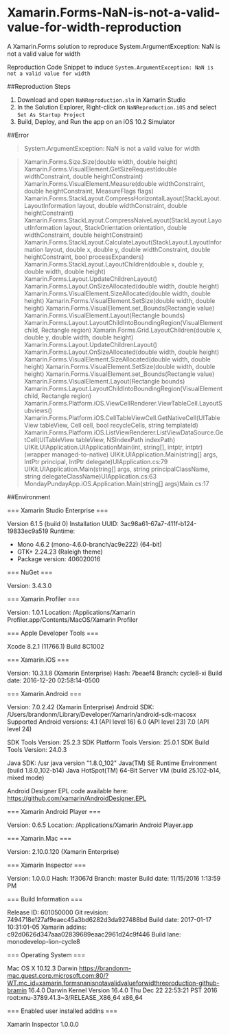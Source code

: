 # Xamarin.Forms-NaN-is-not-a-valid-value-for-width-reproduction
A Xamarin.Forms solution to reproduce System.ArgumentException: NaN is not a valid value for width

Reproduction Code Snippet to induce `System.ArgumentException: NaN is not a valid value for width`

##Reproduction Steps
 1. Download and open `NaNReproduction.sln` in Xamarin Studio
 2. In the Solution Explorer, Right-click on `NaNReproduction.iOS` and select `Set As Startup Project`
 3. Build, Deploy, and Run the app on an iOS 10.2 Simulator

##Error
>System.ArgumentException: NaN is not a valid value for width

>Xamarin.Forms.Size.Size(double width, double height) Xamarin.Forms.VisualElement.GetSizeRequest(double widthConstraint, double heightConstraint) Xamarin.Forms.VisualElement.Measure(double widthConstraint, double heightConstraint, MeasureFlags flags) Xamarin.Forms.StackLayout.CompressHorizontalLayout(StackLayout.LayoutInformation layout, double widthConstraint, double heightConstraint) Xamarin.Forms.StackLayout.CompressNaiveLayout(StackLayout.LayoutInformation layout, StackOrientation orientation, double widthConstraint, double heightConstraint) Xamarin.Forms.StackLayout.CalculateLayout(StackLayout.LayoutInformation layout, double x, double y, double widthConstraint, double heightConstraint, bool processExpanders) Xamarin.Forms.StackLayout.LayoutChildren(double x, double y, double width, double height) Xamarin.Forms.Layout.UpdateChildrenLayout() Xamarin.Forms.Layout.OnSizeAllocated(double width, double height) Xamarin.Forms.VisualElement.SizeAllocated(double width, double height) Xamarin.Forms.VisualElement.SetSize(double width, double height) Xamarin.Forms.VisualElement.set_Bounds(Rectangle value) Xamarin.Forms.VisualElement.Layout(Rectangle bounds) Xamarin.Forms.Layout.LayoutChildIntoBoundingRegion(VisualElement child, Rectangle region) Xamarin.Forms.Grid.LayoutChildren(double x, double y, double width, double height) Xamarin.Forms.Layout.UpdateChildrenLayout() Xamarin.Forms.Layout.OnSizeAllocated(double width, double height) Xamarin.Forms.VisualElement.SizeAllocated(double width, double height) Xamarin.Forms.VisualElement.SetSize(double width, double height) Xamarin.Forms.VisualElement.set_Bounds(Rectangle value) Xamarin.Forms.VisualElement.Layout(Rectangle bounds) Xamarin.Forms.Layout.LayoutChildIntoBoundingRegion(VisualElement child, Rectangle region) Xamarin.Forms.Platform.iOS.ViewCellRenderer.ViewTableCell.LayoutSubviews() Xamarin.Forms.Platform.iOS.CellTableViewCell.GetNativeCell(UITableView tableView, Cell cell, bool recycleCells, string templateId) Xamarin.Forms.Platform.iOS.ListViewRenderer.ListViewDataSource.GetCell(UITableView tableView, NSIndexPath indexPath) UIKit.UIApplication.UIApplicationMain(int, string[], intptr, intptr)(wrapper managed-to-native) UIKit.UIApplication.Main(string[] args, IntPtr principal, IntPtr delegate)UIApplication.cs:79 UIKit.UIApplication.Main(string[] args, string principalClassName, string delegateClassName)UIApplication.cs:63 MondayPundayApp.iOS.Application.Main(string[] args)Main.cs:17

##Environment

=== Xamarin Studio Enterprise ===

Version 6.1.5 (build 0)
Installation UUID: 3ac98a61-67a7-411f-b124-19833ec9a519
Runtime:
 - Mono 4.6.2 (mono-4.6.0-branch/ac9e222) (64-bit)
 - GTK+ 2.24.23 (Raleigh theme)
 - Package version: 406020016

=== NuGet ===

Version: 3.4.3.0

=== Xamarin.Profiler ===

Version: 1.0.1
Location: /Applications/Xamarin Profiler.app/Contents/MacOS/Xamarin Profiler

=== Apple Developer Tools ===

Xcode 8.2.1 (11766.1)
Build 8C1002

=== Xamarin.iOS ===

Version: 10.3.1.8 (Xamarin Enterprise)
Hash: 7beaef4
Branch: cycle8-xi
Build date: 2016-12-20 02:58:14-0500

=== Xamarin.Android ===

Version: 7.0.2.42 (Xamarin Enterprise)
Android SDK: /Users/brandonm/Library/Developer/Xamarin/android-sdk-macosx
	Supported Android versions:
		4.1 (API level 16)
		6.0 (API level 23)
		7.0 (API level 24)

SDK Tools Version: 25.2.3
SDK Platform Tools Version: 25.0.1
SDK Build Tools Version: 24.0.3

Java SDK: /usr
java version "1.8.0_102"
Java(TM) SE Runtime Environment (build 1.8.0_102-b14)
Java HotSpot(TM) 64-Bit Server VM (build 25.102-b14, mixed mode)

Android Designer EPL code available here:
https://github.com/xamarin/AndroidDesigner.EPL

=== Xamarin Android Player ===

Version: 0.6.5
Location: /Applications/Xamarin Android Player.app

=== Xamarin.Mac ===

Version: 2.10.0.120 (Xamarin Enterprise)

=== Xamarin Inspector ===

Version: 1.0.0.0
Hash: 1f3067d
Branch: master
Build date: 11/15/2016 1:13:59 PM

=== Build Information ===

Release ID: 601050000
Git revision: 7494718e127af9eaec45a3bd6282d3da927488bd
Build date: 2017-01-17 10:31:01-05
Xamarin addins: c92d0626d347aaa02839689eaac2961d24c9f446
Build lane: monodevelop-lion-cycle8

=== Operating System ===

Mac OS X 10.12.3
Darwin https://brandonm-mac.guest.corp.microsoft.com:80/?WT.mc_id=xamarin.formsnanisnotavalidvalueforwidthreproduction-github-bramin 16.4.0 Darwin Kernel Version 16.4.0
    Thu Dec 22 22:53:21 PST 2016
    root:xnu-3789.41.3~3/RELEASE_X86_64 x86_64

=== Enabled user installed addins ===

Xamarin Inspector 1.0.0.0


